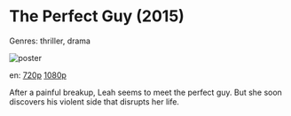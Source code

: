 # The Perfect Guy (2015)

Genres: thriller, drama

![poster](http://image.tmdb.org/t/p/w500/lMsMobvpvMI2JzJBT75m45p5pLu.jpg)

en:
  [720p](magnet:?xt=urn:btih:F1687EB4DF96DD3416FD0DAD54C99D63C231F28A&tr=udp://glotorrents.pw:6969/announce&tr=udp://tracker.opentrackr.org:1337/announce&tr=udp://torrent.gresille.org:80/announce&tr=udp://tracker.openbittorrent.com:80&tr=udp://tracker.coppersurfer.tk:6969&tr=udp://tracker.leechers-paradise.org:6969&tr=udp://p4p.arenabg.ch:1337&tr=udp://tracker.internetwarriors.net:1337)
  [1080p](magnet:?xt=urn:btih:1D58F6D0BD0E3382804A97E9A26F13C8789437B9&tr=udp://glotorrents.pw:6969/announce&tr=udp://tracker.opentrackr.org:1337/announce&tr=udp://torrent.gresille.org:80/announce&tr=udp://tracker.openbittorrent.com:80&tr=udp://tracker.coppersurfer.tk:6969&tr=udp://tracker.leechers-paradise.org:6969&tr=udp://p4p.arenabg.ch:1337&tr=udp://tracker.internetwarriors.net:1337)
  


After a painful breakup, Leah seems to meet the perfect guy. But she soon discovers his violent side that disrupts her life.